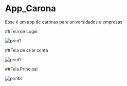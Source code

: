 # App_Carona
Esse é um app de caronas para universidades e empresas

##Tela de Login

![print1](https://user-images.githubusercontent.com/37156004/78049040-eed90780-7350-11ea-92e8-2155cf42220a.jpeg)

##Tela de criar conta

![print2](https://user-images.githubusercontent.com/37156004/78049099-031d0480-7351-11ea-850c-169a38eb62e7.jpeg)

##Tela Principal

![print3](https://user-images.githubusercontent.com/37156004/78049139-0f08c680-7351-11ea-9d6e-0d3386f6329c.jpeg)
